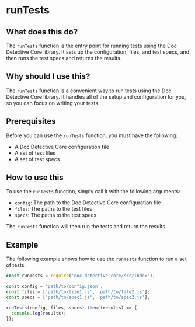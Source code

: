 
  
   # **runTests**

## What does this do?

The `runTests` function is the entry point for running tests using the Doc Detective Core library. It sets up the configuration, files, and test specs, and then runs the test specs and returns the results.

## Why should I use this?

The `runTests` function is a convenient way to run tests using the Doc Detective Core library. It handles all of the setup and configuration for you, so you can focus on writing your tests.

## Prerequisites

Before you can use the `runTests` function, you must have the following:

* A Doc Detective Core configuration file
* A set of test files
* A set of test specs

## How to use this

To use the `runTests` function, simply call it with the following arguments:

* `config`: The path to the Doc Detective Core configuration file
* `files`: The paths to the test files
* `specs`: The paths to the test specs

The `runTests` function will then run the tests and return the results.

## Example

The following example shows how to use the `runTests` function to run a set of tests:

```javascript
const runTests = require('doc-detective-core/src/index');

const config = 'path/to/config.json';
const files = ['path/to/file1.js', 'path/to/file2.js'];
const specs = ['path/to/spec1.js', 'path/to/spec2.js'];

runTests(config, files, specs).then((results) => {
  console.log(results);
});
```
  
  